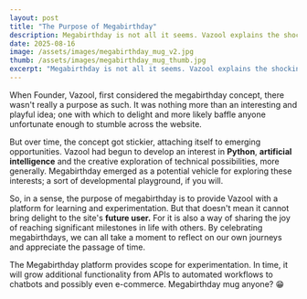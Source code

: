 ```yaml
---
layout: post
title: "The Purpose of Megabirthday"
description: Megabirthday is not all it seems. Vazool explains the shocking purpose of megabirthday.me.
date: 2025-08-16
image: /assets/images/megabirthday_mug_v2.jpg
thumb: /assets/images/megabirthday_mug_thumb.jpg
excerpt: "Megabirthday is not all it seems. Vazool explains the shocking purpose of megabirthday.me."
---
```


<p>When Founder, Vazool, first considered the megabirthday concept, there wasn't really a purpose as such.  It was nothing more than an interesting and playful idea; one with which to delight and more likely baffle anyone unfortunate enough to stumble across the website.</p>

<p>But over time, the concept got stickier, attaching itself to emerging opportunities.  Vazool had begun to develop an interest in <strong>Python</strong>, <strong>artificial intelligence</strong> and the creative exploration of technical possibilities, more generally. Megabirthday emerged as a potential vehicle for exploring these interests; a sort of developmental playground, if you will.</p>

<p>So, in a sense, the purpose of megabirthday is to provide Vazool with a platform for learning and experimentation.  But that doesn't mean it cannot bring delight to the site's <strong>future user.</strong>  For it is also a way of sharing the joy of reaching significant milestones in life with others.  By celebrating megabirthdays, we can all take a moment to reflect on our own journeys and appreciate the passage of time.</p>

<p>The Megabirthday platform provides scope for experimentation.  In time, it will grow additional functionality from APIs to automated workflows to chatbots and possibly even e-commerce.  Megabirthday mug anyone? 😁</p>


